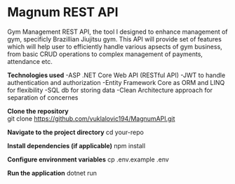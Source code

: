 # Magnum REST API
Gym Management REST API, the tool I designed to enhance management of gym, specificly Brazillian Jiujitsu gym. This API will provide set of features which will help user to efficiently handle various apsects of gym business,
from basic CRUD operations to complex management of payments, attendance etc.

**Technologies used** -ASP .NET Core Web API (RESTful API) -JWT to handle authentication and authorization -Entity Framework Core as ORM and LINQ for flexibility -SQL db for storing data -Clean Architecture approach for separation of concernes

**Clone the repository**  
git clone https://github.com/vuklalovic194/MagnumAPI.git

**Navigate to the project directory**
cd your-repo

**Install dependencies (if applicable)**
npm install

**Configure environment variables**
cp .env.example .env

**Run the application**
dotnet run
